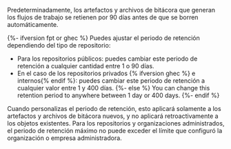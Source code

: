 Predeterminadamente, los artefactos y archivos de bitácora que generan los flujos de trabajo se retienen por 90 días antes de que se borren automáticamente.

{%- ifversion fpt or ghec %}
Puedes ajustar el periodo de retención dependiendo del tipo de repositorio:

- Para los repositorios públicos: puedes cambiar este periodo de retención a cualquier cantidad entre 1 o 90 días.
- En el caso de los repositorios privados {% ifversion ghec %} e internos{% endif %}: puedes cambiar este periodo de retención a cualquier valor entre 1 y 400 días.
{%- else %}
You can change this retention period to anywhere between 1 day or 400 days.
{%- endif %}

Cuando personalizas el periodo de retención, esto aplicará solamente a los artefactos y archivos de bitácora nuevos, y no aplicará retroactivamente a los objetos existentes. Para los repositorios y organizaciones administrados, el periodo de retención máximo no puede exceder el límite que configuró la organización o empresa administradora.
